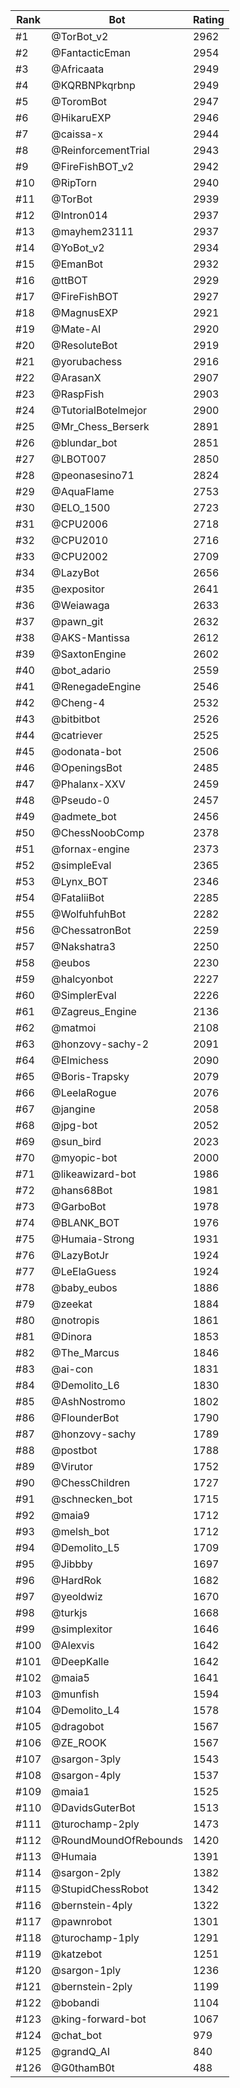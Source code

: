 Rank|Bot|Rating
---|---|---
#1|@TorBot_v2|2962
#2|@FantacticEman|2954
#3|@Africaata|2949
#4|@KQRBNPkqrbnp|2949
#5|@ToromBot|2947
#6|@HikaruEXP|2946
#7|@caissa-x|2944
#8|@ReinforcementTrial|2943
#9|@FireFishBOT_v2|2942
#10|@RipTorn|2940
#11|@TorBot|2939
#12|@Intron014|2937
#13|@mayhem23111|2937
#14|@YoBot_v2|2934
#15|@EmanBot|2932
#16|@ttBOT|2929
#17|@FireFishBOT|2927
#18|@MagnusEXP|2921
#19|@Mate-AI|2920
#20|@ResoluteBot|2919
#21|@yorubachess|2916
#22|@ArasanX|2907
#23|@RaspFish|2903
#24|@TutorialBotelmejor|2900
#25|@Mr_Chess_Berserk|2891
#26|@blundar_bot|2851
#27|@LBOT007|2850
#28|@peonasesino71|2824
#29|@AquaFlame|2753
#30|@ELO_1500|2723
#31|@CPU2006|2718
#32|@CPU2010|2716
#33|@CPU2002|2709
#34|@LazyBot|2656
#35|@expositor|2641
#36|@Weiawaga|2633
#37|@pawn_git|2632
#38|@AKS-Mantissa|2612
#39|@SaxtonEngine|2602
#40|@bot_adario|2559
#41|@RenegadeEngine|2546
#42|@Cheng-4|2532
#43|@bitbitbot|2526
#44|@catriever|2525
#45|@odonata-bot|2506
#46|@OpeningsBot|2485
#47|@Phalanx-XXV|2459
#48|@Pseudo-0|2457
#49|@admete_bot|2456
#50|@ChessNoobComp|2378
#51|@fornax-engine|2373
#52|@simpleEval|2365
#53|@Lynx_BOT|2346
#54|@FataliiBot|2285
#55|@WolfuhfuhBot|2282
#56|@ChessatronBot|2259
#57|@Nakshatra3|2250
#58|@eubos|2230
#59|@halcyonbot|2227
#60|@SimplerEval|2226
#61|@Zagreus_Engine|2136
#62|@matmoi|2108
#63|@honzovy-sachy-2|2091
#64|@Elmichess|2090
#65|@Boris-Trapsky|2079
#66|@LeelaRogue|2076
#67|@jangine|2058
#68|@jpg-bot|2052
#69|@sun_bird|2023
#70|@myopic-bot|2000
#71|@likeawizard-bot|1986
#72|@hans68Bot|1981
#73|@GarboBot|1978
#74|@BLANK_BOT|1976
#75|@Humaia-Strong|1931
#76|@LazyBotJr|1924
#77|@LeElaGuess|1924
#78|@baby_eubos|1886
#79|@zeekat|1884
#80|@notropis|1861
#81|@Dinora|1853
#82|@The_Marcus|1846
#83|@ai-con|1831
#84|@Demolito_L6|1830
#85|@AshNostromo|1802
#86|@FlounderBot|1790
#87|@honzovy-sachy|1789
#88|@postbot|1788
#89|@Virutor|1752
#90|@ChessChildren|1727
#91|@schnecken_bot|1715
#92|@maia9|1712
#93|@melsh_bot|1712
#94|@Demolito_L5|1709
#95|@Jibbby|1697
#96|@HardRok|1682
#97|@yeoldwiz|1670
#98|@turkjs|1668
#99|@simplexitor|1646
#100|@Alexvis|1642
#101|@DeepKalle|1642
#102|@maia5|1641
#103|@munfish|1594
#104|@Demolito_L4|1578
#105|@dragobot|1567
#106|@ZE_ROOK|1567
#107|@sargon-3ply|1543
#108|@sargon-4ply|1537
#109|@maia1|1525
#110|@DavidsGuterBot|1513
#111|@turochamp-2ply|1473
#112|@RoundMoundOfRebounds|1420
#113|@Humaia|1391
#114|@sargon-2ply|1382
#115|@StupidChessRobot|1342
#116|@bernstein-4ply|1322
#117|@pawnrobot|1301
#118|@turochamp-1ply|1291
#119|@katzebot|1251
#120|@sargon-1ply|1236
#121|@bernstein-2ply|1199
#122|@bobandi|1104
#123|@king-forward-bot|1067
#124|@chat_bot|979
#125|@grandQ_AI|840
#126|@G0thamB0t|488
